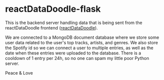 # reactDataDoodle-flask
This is the backend server handling data that is being sent from the reactDataDoodle frontend ([reactDataDoodle](https://github.com/gustavfahraeus/reactDataDoodle)). 

We are connected to a MongoDB document database where we store some user data related to the user's top tracks, artists, and genres. 
We also store the Spotify id so we can connect a user to multiple entries, as well as the date when these entries were uploaded to the database. 
There is a cooldown of 1 entry per 24h, so no one can spam my little poor Python server.

Peace & Love

